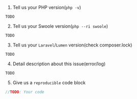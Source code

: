 1. Tell us your PHP version(`php -v`)

`TODO`

2. Tell us your Swoole version(`php --ri swoole`)

`TODO`

3. Tell us your `Laravel`/`Lumen` version(check composer.lock)

`TODO`

4. Detail description about this issue(error/log)

`TODO`

5. Give us a `reproducible` code block

```PHP
//TODO: Your code
```
